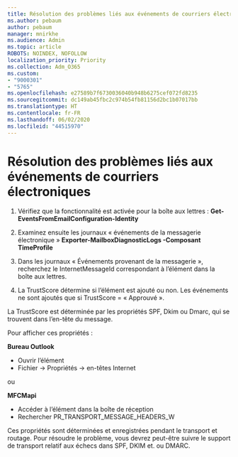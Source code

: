 ```yaml
---
title: Résolution des problèmes liés aux événements de courriers électroniques
ms.author: pebaum
author: pebaum
manager: mnirkhe
ms.audience: Admin
ms.topic: article
ROBOTS: NOINDEX, NOFOLLOW
localization_priority: Priority
ms.collection: Adm_O365
ms.custom:
- "9000301"
- "5765"
ms.openlocfilehash: e27589b7f6730036040b948b6275cef072fd8235
ms.sourcegitcommit: dc149ab45fbc2c974b54fb81156d2bc1b07017bb
ms.translationtype: HT
ms.contentlocale: fr-FR
ms.lasthandoff: 06/02/2020
ms.locfileid: "44515970"
---
```

# <a name="troubleshooting-events-from-email"></a>Résolution des problèmes liés aux événements de courriers électroniques

1. Vérifiez que la fonctionnalité est activée pour la boîte aux lettres : **Get-EventsFromEmailConfiguration-Identity <mailbox>**

2. Examinez ensuite les journaux « événements de la messagerie électronique » **Exporter-MailboxDiagnosticLogs <mailbox>-Composant TimeProfile**

3. Dans les journaux « Événements provenant de la messagerie », recherchez le InternetMessageId correspondant à l’élément dans la boîte aux lettres.  

4. La TrustScore détermine si l’élément est ajouté ou non. Les événements ne sont ajoutés que si TrustScore = « Approuvé ».

La TrustScore est déterminée par les propriétés SPF, Dkim ou Dmarc, qui se trouvent dans l’en-tête du message.

Pour afficher ces propriétés :

**Bureau Outlook**

- Ouvrir l’élément
- Fichier -> Propriétés -> en-têtes Internet

ou

**MFCMapi**

- Accéder à l’élément dans la boîte de réception
- Rechercher PR_TRANSPORT_MESSAGE_HEADERS_W

Ces propriétés sont déterminées et enregistrées pendant le transport et routage. Pour résoudre le problème, vous devrez peut-être suivre le support de transport relatif aux échecs dans SPF, DKIM et. ou DMARC.